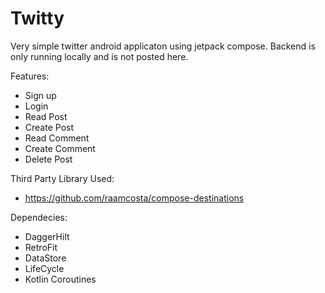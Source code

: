 # Twitty
Very simple twitter android applicaton using jetpack compose. Backend is only running locally and is not posted here.

Features:
* Sign up
* Login
* Read Post
* Create Post
* Read Comment
* Create Comment
* Delete Post


Third Party Library Used:
* https://github.com/raamcosta/compose-destinations


Dependecies:
* DaggerHilt
* RetroFit
* DataStore
* LifeCycle
* Kotlin Coroutines
